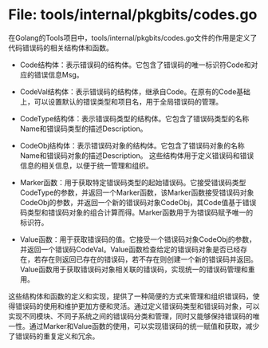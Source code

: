 # File: tools/internal/pkgbits/codes.go

在Golang的Tools项目中，tools/internal/pkgbits/codes.go文件的作用是定义了代码错误码的相关结构体和函数。

- Code结构体：表示错误码的结构体。它包含了错误码的唯一标识符Code和对应的错误信息Msg。
- CodeVal结构体：表示错误码的结构体，继承自Code。在原有的Code基础上，可以设置默认的错误类型和项目名，用于全局错误码的管理。
- CodeType结构体：表示错误码类型的结构体。它包含了错误码类型的名称Name和错误码类型的描述Description。
- CodeObj结构体：表示错误码对象的结构体。它包含了错误码对象的名称Name和错误码对象的描述Description。
这些结构体用于定义错误码和错误信息的相关信息，以便于统一管理和组织。

- Marker函数：用于获取特定错误码类型的起始错误码。它接受错误码类型CodeType的参数，并返回一个Marker函数，该Marker函数接受错误码对象CodeObj的参数，并返回一个新的错误码对象CodeObj，其Code值基于错误码类型和错误码对象的组合计算而得。Marker函数用于为错误码赋予唯一的标识符。

- Value函数：用于获取错误码的值。它接受一个错误码对象CodeObj的参数，并返回一个错误码CodeVal。Value函数检查给定的错误码对象是否已经存在，若存在则返回已存在的错误码，若不存在则创建一个新的错误码并返回。Value函数用于获取错误码对象相关联的错误码，实现统一的错误码管理和重用。

这些结构体和函数的定义和实现，提供了一种简便的方式来管理和组织错误码，使得错误码的使用和维护更加方便和灵活。通过定义错误码类型和错误码对象，可以实现不同模块、不同子系统之间的错误码分类和管理，同时又能够保持错误码的唯一性。通过Marker和Value函数的使用，可以实现错误码的统一赋值和获取，减少了错误码的重复定义和冗余。

